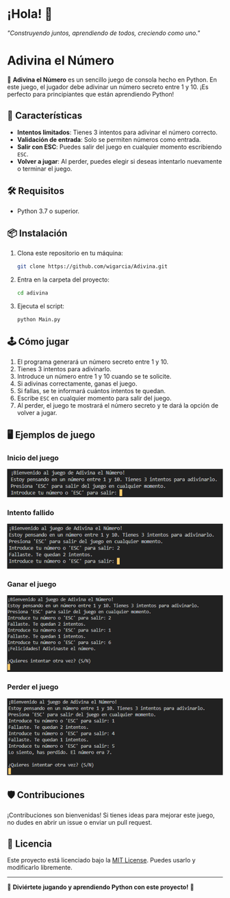 # ¡Hola! 👋
*"Construyendo juntos, aprendiendo de todos, creciendo como uno."*

# Adivina el Número

🎲 **Adivina el Número** es un sencillo juego de consola hecho en Python. En este juego, el jugador debe adivinar un número secreto entre 1 y 10. ¡Es perfecto para principiantes que están aprendiendo Python!

## 🚀 Características

- **Intentos limitados**: Tienes 3 intentos para adivinar el número correcto.
- **Validación de entrada**: Solo se permiten números como entrada.
- **Salir con ESC**: Puedes salir del juego en cualquier momento escribiendo `ESC`.
- **Volver a jugar**: Al perder, puedes elegir si deseas intentarlo nuevamente o terminar el juego.

## 🛠️ Requisitos

- Python 3.7 o superior.

## 📦 Instalación

1. Clona este repositorio en tu máquina:
   ```bash
   git clone https://github.com/wigarcia/Adivina.git
   ```

2. Entra en la carpeta del proyecto:
   ```bash
   cd adivina
   ```

3. Ejecuta el script:
   ```bash
   python Main.py
   ```

## 🕹️ Cómo jugar

1. El programa generará un número secreto entre 1 y 10.
2. Tienes 3 intentos para adivinarlo.
3. Introduce un número entre 1 y 10 cuando se te solicite.
4. Si adivinas correctamente, ganas el juego.
5. Si fallas, se te informará cuántos intentos te quedan.
6. Escribe `ESC` en cualquier momento para salir del juego.
7. Al perder, el juego te mostrará el número secreto y te dará la opción de volver a jugar.

## 🖥️ Ejemplos de juego

### Inicio del juego
![Inicio del juego](https://github.com/wigarcia/Adivina/blob/main/Pantallas/Inicio.png)

### Intento fallido
![Intento fallido](https://github.com/wigarcia/Adivina/blob/main/Pantallas/Intentos.png)

### Ganar el juego
![Ganar el juego](https://github.com/wigarcia/Adivina/blob/main/Pantallas/Victoria.png)

### Perder el juego
![Perder el juego](https://github.com/wigarcia/Adivina/blob/main/Pantallas/Derrota.png)

## 🛡️ Contribuciones

¡Contribuciones son bienvenidas! Si tienes ideas para mejorar este juego, no dudes en abrir un issue o enviar un pull request.

## 📄 Licencia

Este proyecto está licenciado bajo la [MIT License](LICENSE). Puedes usarlo y modificarlo libremente.

---

🌟 **Diviértete jugando y aprendiendo Python con este proyecto!** 🌟